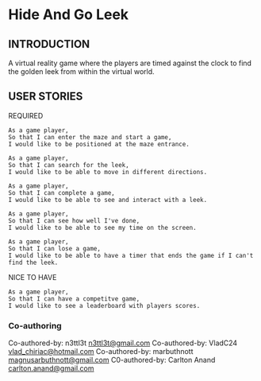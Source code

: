 # Hide And Go Leek

## INTRODUCTION

A virtual reality game where the players are timed against the clock to find the golden leek from within the virtual world.

## USER STORIES

REQUIRED
```
As a game player,
So that I can enter the maze and start a game,
I would like to be positioned at the maze entrance.

As a game player,
So that I can search for the leek,
I would like to be able to move in different directions.

As a game player,
So that I can complete a game,
I would like to be able to see and interact with a leek.

As a game player,
So that I can see how well I've done,
I would like to be able to see my time on the screen.

As a game player,
So that I can lose a game,
I would like to be able to have a timer that ends the game if I can't find the leek.
```

NICE TO HAVE
```
As a game player,
So that I can have a competitve game,
I would like to see a leaderboard with players scores.
```

### Co-authoring

Co-authored-by: n3ttl3t <n3ttl3t@gmail.com>
Co-authored-by: VladC24 <vlad_chiriac@hotmail.com>
Co-authored-by: marbuthnott <magnusarbuthnott@gmail.com>
C0-authored-by: Carlton Anand <carlton.anand@gmail.com>
